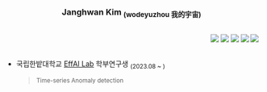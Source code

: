 <div align="center">
  
  ### Janghwan Kim <sub>(wodeyuzhou 我的宇宙)</sub>
    
  <a></a> 
  ---

</div>

<a href="https://solved.ac/wodeyuzhou"><img align="right" src="http://mazassumnida.wtf/api/v2/generate_badge?boj=wodeyuzhou&theme=dark"/></a>

<div align="right">
  <img src="https://road-to-kaggle-grandmaster.vercel.app/api/badges/wodeyuzhou/competition/light">
  <img src="https://road-to-kaggle-grandmaster.vercel.app/api/badges/wodeyuzhou/dataset/light">
  <img src="https://road-to-kaggle-grandmaster.vercel.app/api/badges/wodeyuzhou/notebook/light">
  <img src="https://road-to-kaggle-grandmaster.vercel.app/api/badges/wodeyuzhou/discussion/light">
</div>

  <a></a>
  ---
- 국립한밭대학교 [EffAI Lab](https://effailab.hanbat.ac.kr) 학부연구생 <sub>(2023.08 ~ )</sub>
  ><sub>Time-series Anomaly detection</sub>
